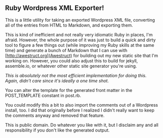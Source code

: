 ## Ruby Wordpress XML Exporter!

This is a little utility for taking an exported Wordpress XML file,
converting all of the entries from HTML to Markdown, and exporting them.

This is kind of inefficient and not really very idiomatic Ruby in places,
I'm afraid. However, the whole purpose of it was just to build a quick and
dirty tool to figure a few things out (while improving my Ruby skills at the
same time) and generate a bunch of Markdown that I can use with 
[http://awestruct.org](Awestruct) for building out my new static site
that I'm working on. However, you could also adjust this to build for
jekyll, assemble.io, or whatever other static site generator you're using.

*This is absolutely not the most efficient implementation for doing this.
Again, didn't care since it's ideally a one time shot.*

You can alter the template for the generated front matter in the POST_TEMPLATE
constant in post.rb.

You could modify this a bit to also import the comments out of a Wordpress
install, too. I did that originally before I realized I didn't really want
to keep the comments anyway and removed that feature.

This is public domain. Do whatever you like with it, but I disclaim any
and all responsibility if you don't like the generated output.